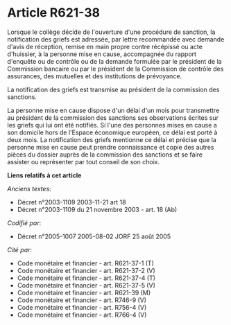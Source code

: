 # Article R621-38

Lorsque le collège décide de l'ouverture d'une procédure de sanction, la notification des griefs est adressée, par lettre
recommandée avec demande d'avis de réception, remise en main propre contre récépissé ou acte d'huissier, à la personne mise
en cause, accompagnée du rapport d'enquête ou de contrôle ou de la demande formulée par le président de la Commission
bancaire ou par le président de la Commission de contrôle des assurances, des mutuelles et des institutions de prévoyance.

La notification des griefs est transmise au président de la commission des sanctions.

La personne mise en cause dispose d'un délai d'un mois pour transmettre au président de la commission des sanctions ses
observations écrites sur les griefs qui lui ont été notifiés. Si l'une des personnes mises en cause a son domicile hors de
l'Espace économique européen, ce délai est porté à deux mois. La notification des griefs mentionne ce délai et précise que la
personne mise en cause peut prendre connaissance et copie des autres pièces du dossier auprès de la commission des sanctions
et se faire assister ou représenter par tout conseil de son choix.

**Liens relatifs à cet article**

_Anciens textes_:

  - Décret n°2003-1109 2003-11-21 art 18
  - Décret n°2003-1109 du 21 novembre 2003 - art. 18 (Ab)

_Codifié par_:

  - Décret n°2005-1007 2005-08-02 JORF 25 août 2005

_Cité par_:

  - Code monétaire et financier - art. R621-37-1 (T)
  - Code monétaire et financier - art. R621-37-2 (V)
  - Code monétaire et financier - art. R621-37-4 (T)
  - Code monétaire et financier - art. R621-37-5 (V)
  - Code monétaire et financier - art. R621-39 (M)
  - Code monétaire et financier - art. R746-9 (V)
  - Code monétaire et financier - art. R756-4 (V)
  - Code monétaire et financier - art. R766-4 (V)

